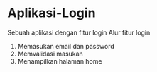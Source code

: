 # Aplikasi-Login
Sebuah aplikasi dengan fitur login
Alur fitur login
1. Memasukan email dan password
2. Memvalidasi masukan
3. Menampilkan halaman home
